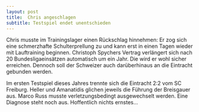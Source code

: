 ```yaml
---
layout: post
title:  Chris angeschlagen
subtitle: Testspiel endet unentschieden
---
```


Chris musste im Trainingslager einen Rückschlag hinnehmen: Er zog sich eine schmerzhafte Schulterprellung zu und kann erst in einen Tagen wieder mit Lauftraining beginnen. Christoph Spychers Vertrag verlängert sich nach 20 Bundesligaeinsätzen automatisch um ein Jahr. Die wird er wohl sicher erreichen. Dennoch soll der Schweizer auch darüberhinaus an die Eintracht gebunden werden.

Im ersten Testspiel dieses Jahres trennte sich die Eintracht 2:2 vom SC Freiburg. Heller und Amanatidis glichen jeweils die Führung der Breisgauer aus. Marco Russ musste verletzungsbedingt ausgewechselt werden. Eine Diagnose steht noch aus. Hoffentlich nichts ernstes...
